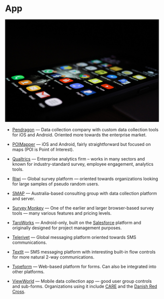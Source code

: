 # App

![app](../../images/app.jpg)

- [Pendragon](https://www.pendragonforms.com) — Data collection company with custom data collection tools for iOS and Android. Oriented more towards the enterprise market.

- [POIMapper](https://poimapper.com) — iOS and Android, fairly straightforward but focused on maps (POI is Point of Interest).

- [Qualtrics](https://www.qualtrics.com) — Enterprise analytics firm – works in many sectors and known for industry-standard survey, employee engagement, analytics tools.

- [Riwi](https://riwi.com) — Global survey platform — oriented towards organizations looking for large samples of pseudo random users.

- [SMAP](https://smap.com.au) — Australia-based consulting group with data collection platform and server.

- [Survey Monkey](https://surveymonkey.com) — One of the earlier and larger browser-based survey tools — many various features and pricing levels.

- [TaroWorks](https://taroworks.org) — Android-only, built on the [Salesforce](https://www.salesforce.com) platform and originally designed for project management purposes.

- [Telerivet](https://telerivet.com) — Global messaging platform oriented towards SMS communications.

- [TextIt](https://textit.in) — SMS messaging platform with interesting built-in flow controls for more natural 2-way communications.

- [Typeform](https://typeform.com) — Web-based platform for forms. Can also be integrated into other platforms.

- [ViewWorld](https://viewworld.net) — Mobile data collection app — good user group controls and sub-forms. Organizations using it include [CARE](http://www.care.org) and the [Danish Red Cross](https://www.rodekors.dk).
